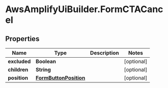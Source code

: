 # AwsAmplifyUiBuilder.FormCTACancel

## Properties

Name | Type | Description | Notes
------------ | ------------- | ------------- | -------------
**excluded** | **Boolean** |  | [optional] 
**children** | **String** |  | [optional] 
**position** | [**FormButtonPosition**](FormButtonPosition.md) |  | [optional] 


